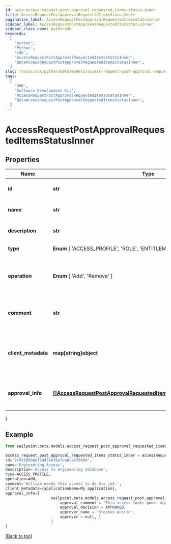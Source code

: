 ```yaml
---
id: beta-access-request-post-approval-requested-items-status-inner
title: AccessRequestPostApprovalRequestedItemsStatusInner
pagination_label: AccessRequestPostApprovalRequestedItemsStatusInner
sidebar_label: AccessRequestPostApprovalRequestedItemsStatusInner
sidebar_class_name: pythonsdk
keywords:
  [
    'python',
    'Python',
    'sdk',
    'AccessRequestPostApprovalRequestedItemsStatusInner',
    'BetaAccessRequestPostApprovalRequestedItemsStatusInner',
  ]
slug: /tools/sdk/python/beta/models/access-request-post-approval-requested-items-status-inner
tags:
  [
    'SDK',
    'Software Development Kit',
    'AccessRequestPostApprovalRequestedItemsStatusInner',
    'BetaAccessRequestPostApprovalRequestedItemsStatusInner',
  ]
---
```


# AccessRequestPostApprovalRequestedItemsStatusInner

## Properties

| Name | Type | Description | Notes |
| --- | --- | --- | --- |
| **id** | **str** | Access item's unique ID. | [required] |
| **name** | **str** | Access item's name. | [required] |
| **description** | **str** | Access item's description. | [optional] |
| **type** | **Enum** [ 'ACCESS_PROFILE', 'ROLE', 'ENTITLEMENT' ] | Access item's type. | [required] |
| **operation** | **Enum** [ 'Add', 'Remove' ] | Action to perform on the requested access item. | [required] |
| **comment** | **str** | Comment from the identity requesting access. | [optional] |
| **client_metadata** | **map[string]object** | Additional customer defined metadata about the access item. | [optional] |
| **approval_info** | [**[]AccessRequestPostApprovalRequestedItemsStatusInnerApprovalInfoInner**](access-request-post-approval-requested-items-status-inner-approval-info-inner) | List of approvers for the access request. | [required] |

}

## Example

```python
from sailpoint.beta.models.access_request_post_approval_requested_items_status_inner import AccessRequestPostApprovalRequestedItemsStatusInner

access_request_post_approval_requested_items_status_inner = AccessRequestPostApprovalRequestedItemsStatusInner(
id='2c91808b6ef1d43e016efba0ce470904',
name='Engineering Access',
description='Access to engineering database',
type=ACCESS_PROFILE,
operation=Add,
comment='William needs this access to do his job.',
client_metadata={applicationName=My application},
approval_info=[
                    sailpoint.beta.models.access_request_post_approval_requested_items_status_inner_approval_info_inner.AccessRequestPostApproval_requestedItemsStatus_inner_approvalInfo_inner(
                        approval_comment = 'This access looks good. Approved.',
                        approval_decision = APPROVED,
                        approver_name = 'Stephen.Austin',
                        approver = null, )
                    ]
)

```

[[Back to top]](#)
